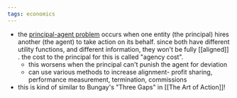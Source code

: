 ```yaml
---
tags: economics
---
```


- the [principal-agent problem](https://en.wikipedia.org/wiki/Principal%E2%80%93agent_problem) occurs when one entity (the principal) hires another (the agent) to take action on its behalf. since both have different utility functions, and different information, they won't be fully [[aligned]] . the cost to the principal for this is called "agency cost".
	- this worsens when the principal can't punish the agent for deviation
	- can use various methods to increase alignment- profit sharing, performance measurement, termination, commissions
- this is kind of similar to Bungay's "Three Gaps" in [[The Art of Action]]!